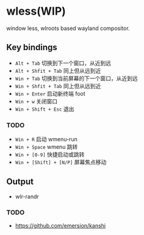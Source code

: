 # wless(WIP)

window less, wlroots based wayland compositor.

## Key bindings

- `Alt + Tab` 切换到下一个窗口，从近到远
- `Alt + Shfit + Tab` 同上但从远到近
- `Win + Tab` 切换到当前屏幕的下一个窗口，从近到远
- `Win + Shfit + Tab` 同上但从远到近
- `Win + Enter` 启动新终端 foot
- `Win + w` 关闭窗口
- `Win + Shift + Esc` 退出

### TODO

- `Win + R` 启动 wmenu-run
- `Win + Space` wmenu 跳转
- `Win + [0-9]` 快捷启动或跳转
- `Win + [Shift] + [N/P]` 屏幕焦点移动

## Output

- wlr-randr

### TODO

- <https://github.com/emersion/kanshi>

